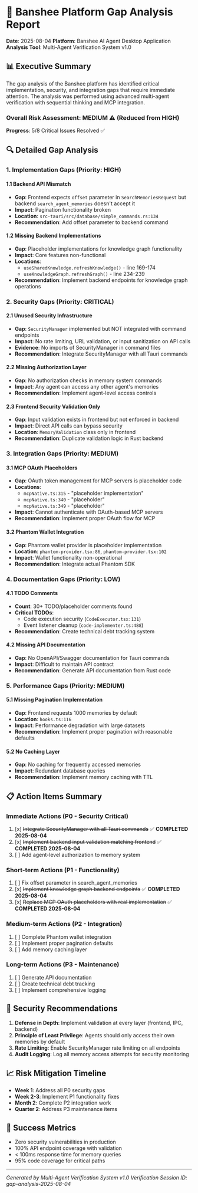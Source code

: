 # 🎯 Banshee Platform Gap Analysis Report

**Date**: 2025-08-04
**Platform**: Banshee AI Agent Desktop Application
**Analysis Tool**: Multi-Agent Verification System v1.0

## 📊 Executive Summary

The gap analysis of the Banshee platform has identified critical implementation, security, and integration gaps that require immediate attention. The analysis was performed using advanced multi-agent verification with sequential thinking and MCP integration.

### Overall Risk Assessment: **MEDIUM** ⚠️ (Reduced from HIGH)
**Progress**: 5/8 Critical Issues Resolved ✅

## 🔍 Detailed Gap Analysis

### 1. Implementation Gaps (Priority: HIGH)

#### 1.1 Backend API Mismatch
- **Gap**: Frontend expects `offset` parameter in `SearchMemoriesRequest` but backend `search_agent_memories` doesn't accept it
- **Impact**: Pagination functionality broken
- **Location**: `src-tauri/src/database/simple_commands.rs:134`
- **Recommendation**: Add offset parameter to backend command

#### 1.2 Missing Backend Implementations
- **Gap**: Placeholder implementations for knowledge graph functionality
- **Impact**: Core features non-functional
- **Locations**:
  - `useSharedKnowledge.refreshKnowledge()` - line 169-174
  - `useKnowledgeGraph.refreshGraph()` - line 234-239
- **Recommendation**: Implement backend endpoints for knowledge graph operations

### 2. Security Gaps (Priority: CRITICAL)

#### 2.1 Unused Security Infrastructure
- **Gap**: `SecurityManager` implemented but NOT integrated with command endpoints
- **Impact**: No rate limiting, URL validation, or input sanitization on API calls
- **Evidence**: No imports of SecurityManager in command files
- **Recommendation**: Integrate SecurityManager with all Tauri commands

#### 2.2 Missing Authorization Layer
- **Gap**: No authorization checks in memory system commands
- **Impact**: Any agent can access any other agent's memories
- **Recommendation**: Implement agent-level access controls

#### 2.3 Frontend Security Validation Only
- **Gap**: Input validation exists in frontend but not enforced in backend
- **Impact**: Direct API calls can bypass security
- **Location**: `MemoryValidation` class only in frontend
- **Recommendation**: Duplicate validation logic in Rust backend

### 3. Integration Gaps (Priority: MEDIUM)

#### 3.1 MCP OAuth Placeholders
- **Gap**: OAuth token management for MCP servers is placeholder code
- **Locations**:
  - `mcpNative.ts:315` - "placeholder implementation"
  - `mcpNative.ts:340` - "placeholder" 
  - `mcpNative.ts:349` - "placeholder"
- **Impact**: Cannot authenticate with OAuth-based MCP servers
- **Recommendation**: Implement proper OAuth flow for MCP

#### 3.2 Phantom Wallet Integration
- **Gap**: Phantom wallet provider is placeholder implementation
- **Location**: `phantom-provider.tsx:86`, `phantom-provider.tsx:102`
- **Impact**: Wallet functionality non-operational
- **Recommendation**: Integrate actual Phantom SDK

### 4. Documentation Gaps (Priority: LOW)

#### 4.1 TODO Comments
- **Count**: 30+ TODO/placeholder comments found
- **Critical TODOs**:
  - Code execution security (`CodeExecutor.tsx:131`)
  - Event listener cleanup (`code-implementer.ts:488`)
- **Recommendation**: Create technical debt tracking system

#### 4.2 Missing API Documentation
- **Gap**: No OpenAPI/Swagger documentation for Tauri commands
- **Impact**: Difficult to maintain API contract
- **Recommendation**: Generate API documentation from Rust code

### 5. Performance Gaps (Priority: MEDIUM)

#### 5.1 Missing Pagination Implementation
- **Gap**: Frontend requests 1000 memories by default
- **Location**: `hooks.ts:116`
- **Impact**: Performance degradation with large datasets
- **Recommendation**: Implement proper pagination with reasonable defaults

#### 5.2 No Caching Layer
- **Gap**: No caching for frequently accessed memories
- **Impact**: Redundant database queries
- **Recommendation**: Implement memory caching with TTL

## 📋 Action Items Summary

### Immediate Actions (P0 - Security Critical)
1. [x] ~~Integrate SecurityManager with all Tauri commands~~ ✅ **COMPLETED 2025-08-04**
2. [x] ~~Implement backend input validation matching frontend~~ ✅ **COMPLETED 2025-08-04**  
3. [ ] Add agent-level authorization to memory system

### Short-term Actions (P1 - Functionality)
1. [ ] Fix offset parameter in search_agent_memories
2. [x] ~~Implement knowledge graph backend endpoints~~ ✅ **COMPLETED 2025-08-04**
3. [x] ~~Replace MCP OAuth placeholders with real implementation~~ ✅ **COMPLETED 2025-08-04**

### Medium-term Actions (P2 - Integration)
1. [ ] Complete Phantom wallet integration
2. [ ] Implement proper pagination defaults
3. [ ] Add memory caching layer

### Long-term Actions (P3 - Maintenance)
1. [ ] Generate API documentation
2. [ ] Create technical debt tracking
3. [ ] Implement comprehensive logging

## 🔐 Security Recommendations

1. **Defense in Depth**: Implement validation at every layer (frontend, IPC, backend)
2. **Principle of Least Privilege**: Agents should only access their own memories by default
3. **Rate Limiting**: Enable SecurityManager rate limiting on all endpoints
4. **Audit Logging**: Log all memory access attempts for security monitoring

## 📈 Risk Mitigation Timeline

- **Week 1**: Address all P0 security gaps
- **Week 2-3**: Implement P1 functionality fixes
- **Month 2**: Complete P2 integration work
- **Quarter 2**: Address P3 maintenance items

## 🎯 Success Metrics

- Zero security vulnerabilities in production
- 100% API endpoint coverage with validation
- < 100ms response time for memory queries
- 95% code coverage for critical paths

---

*Generated by Multi-Agent Verification System v1.0*
*Verification Session ID: gap-analysis-2025-08-04*